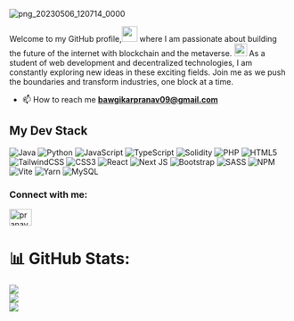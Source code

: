 
![png_20230506_120714_0000](https://user-images.githubusercontent.com/102728016/236607748-07df79cb-ec74-4bbc-be2e-392cded699b4.png)

Welcome to my GitHub profile,<img src="https://camo.githubusercontent.com/5fdc50792e1ee6ed59180496103506e51d0424b3218b40cf05fc595a3f79b184/68747470733a2f2f656d2d636f6e74656e742e7a6f626a2e6e65742f736f757263652f6d6963726f736f66742d7465616d732f3333372f776176696e672d68616e645f31663434622e706e67" width="28" height="28">
 where I am passionate about building the future of the internet with blockchain and the metaverse. <img src="https://user-images.githubusercontent.com/102728016/236609607-5fda1753-e4ac-4f0a-96e9-c4234b8ecfae.png" width="23" height="23" alt="rocket_1f680">
As a student of web development and decentralized technologies, I am constantly exploring new ideas in these exciting fields. Join me as we push the boundaries and transform industries, one block at a time.

- 📫 How to reach me **bawgikarpranav09@gmail.com**

## My Dev Stack
![Java](https://img.shields.io/badge/java-%23ED8B00.svg?style=for-the-badge&logo=java&logoColor=white) ![Python](https://img.shields.io/badge/python-3670A0?style=for-the-badge&logo=python&logoColor=ffdd54) ![JavaScript](https://img.shields.io/badge/javascript-%23323330.svg?style=for-the-badge&logo=javascript&logoColor=%23F7DF1E) ![TypeScript](https://img.shields.io/badge/typescript-%23007ACC.svg?style=for-the-badge&logo=typescript&logoColor=white) ![Solidity](https://img.shields.io/badge/Solidity-%23363636.svg?style=for-the-badge&logo=solidity&logoColor=white) ![PHP](https://img.shields.io/badge/php-%23777BB4.svg?style=for-the-badge&logo=php&logoColor=white) ![HTML5](https://img.shields.io/badge/html5-%23E34F26.svg?style=for-the-badge&logo=html5&logoColor=white) ![TailwindCSS](https://img.shields.io/badge/tailwindcss-%2338B2AC.svg?style=for-the-badge&logo=tailwind-css&logoColor=white) ![CSS3](https://img.shields.io/badge/css3-%231572B6.svg?style=for-the-badge&logo=css3&logoColor=white) ![React](https://img.shields.io/badge/react-%2320232a.svg?style=for-the-badge&logo=react&logoColor=%2361DAFB) ![Next JS](https://img.shields.io/badge/Next-black?style=for-the-badge&logo=next.js&logoColor=white) ![Bootstrap](https://img.shields.io/badge/bootstrap-%23563D7C.svg?style=for-the-badge&logo=bootstrap&logoColor=white) ![SASS](https://img.shields.io/badge/SASS-hotpink.svg?style=for-the-badge&logo=SASS&logoColor=white) ![NPM](https://img.shields.io/badge/NPM-%23CB3837.svg?style=for-the-badge&logo=npm&logoColor=white) ![Vite](https://img.shields.io/badge/vite-%23646CFF.svg?style=for-the-badge&logo=vite&logoColor=white) ![Yarn](https://img.shields.io/badge/yarn-%232C8EBB.svg?style=for-the-badge&logo=yarn&logoColor=white) ![MySQL](https://img.shields.io/badge/mysql-%2300f.svg?style=for-the-badge&logo=mysql&logoColor=white)

<h3 align="left">Connect with me:</h3>
<p align="left">
<a href="https://instagram.com/pranavbawgikar" target="blank"><img align="center" src="https://raw.githubusercontent.com/rahuldkjain/github-profile-readme-generator/master/src/images/icons/Social/instagram.svg" alt="pranavbawgikar" height="30" width="40" /></a>
</p>

# 📊 GitHub Stats:
![](https://github-readme-stats.vercel.app/api?username=PranavBawgikar&theme=dark&hide_border=false&include_all_commits=true&count_private=true)<br/>
![](https://github-readme-streak-stats.herokuapp.com/?user=PranavBawgikar&theme=dark&hide_border=false)<br/>
![](https://github-readme-stats.vercel.app/api/top-langs/?username=PranavBawgikar&theme=dark&hide_border=false&include_all_commits=true&count_private=true&layout=compact) 
